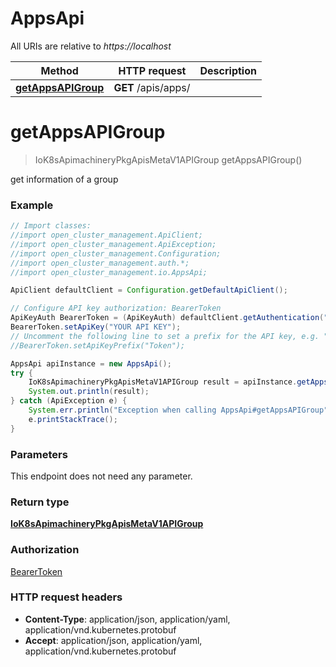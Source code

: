 # AppsApi

All URIs are relative to *https://localhost*

Method | HTTP request | Description
------------- | ------------- | -------------
[**getAppsAPIGroup**](AppsApi.md#getAppsAPIGroup) | **GET** /apis/apps/ | 


<a name="getAppsAPIGroup"></a>
# **getAppsAPIGroup**
> IoK8sApimachineryPkgApisMetaV1APIGroup getAppsAPIGroup()



get information of a group

### Example
```java
// Import classes:
//import open_cluster_management.ApiClient;
//import open_cluster_management.ApiException;
//import open_cluster_management.Configuration;
//import open_cluster_management.auth.*;
//import open_cluster_management.io.AppsApi;

ApiClient defaultClient = Configuration.getDefaultApiClient();

// Configure API key authorization: BearerToken
ApiKeyAuth BearerToken = (ApiKeyAuth) defaultClient.getAuthentication("BearerToken");
BearerToken.setApiKey("YOUR API KEY");
// Uncomment the following line to set a prefix for the API key, e.g. "Token" (defaults to null)
//BearerToken.setApiKeyPrefix("Token");

AppsApi apiInstance = new AppsApi();
try {
    IoK8sApimachineryPkgApisMetaV1APIGroup result = apiInstance.getAppsAPIGroup();
    System.out.println(result);
} catch (ApiException e) {
    System.err.println("Exception when calling AppsApi#getAppsAPIGroup");
    e.printStackTrace();
}
```

### Parameters
This endpoint does not need any parameter.

### Return type

[**IoK8sApimachineryPkgApisMetaV1APIGroup**](IoK8sApimachineryPkgApisMetaV1APIGroup.md)

### Authorization

[BearerToken](../README.md#BearerToken)

### HTTP request headers

 - **Content-Type**: application/json, application/yaml, application/vnd.kubernetes.protobuf
 - **Accept**: application/json, application/yaml, application/vnd.kubernetes.protobuf

